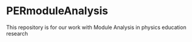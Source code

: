 # PERmoduleAnalysis
This repository is for our work with Module Analysis in physics education research
